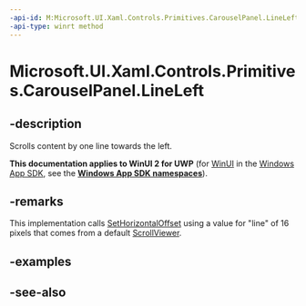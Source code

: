 ```yaml
---
-api-id: M:Microsoft.UI.Xaml.Controls.Primitives.CarouselPanel.LineLeft
-api-type: winrt method
---
```


<!-- Method syntax
public void LineLeft()
-->

# Microsoft.UI.Xaml.Controls.Primitives.CarouselPanel.LineLeft

## -description
Scrolls content by one line towards the left.

**This documentation applies to WinUI 2 for UWP** (for [WinUI](/windows/apps/winui/winui3/) in the [Windows App SDK](/windows/apps/windows-app-sdk/), see the **[Windows App SDK namespaces](/windows/windows-app-sdk/api/winrt/)**).

## -remarks
This implementation calls [SetHorizontalOffset](carouselpanel_sethorizontaloffset_1971679761.md) using a value for "line" of 16 pixels that comes from a default [ScrollViewer](../microsoft.ui.xaml.controls/scrollviewer.md).

## -examples

## -see-also

